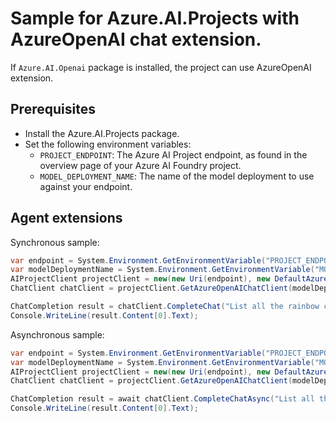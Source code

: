 # Sample for Azure.AI.Projects with AzureOpenAI chat extension.

If `Azure.AI.Openai` package is installed, the project can use AzureOpenAI extension.

## Prerequisites

- Install the Azure.AI.Projects package.
- Set the following environment variables:
  - `PROJECT_ENDPOINT`: The Azure AI Project endpoint, as found in the overview page of your Azure AI Foundry project.
  - `MODEL_DEPLOYMENT_NAME`: The name of the model deployment to use against your endpoint.

## Agent extensions

Synchronous sample: 
```C# Snippet:AzureOpenAISync
var endpoint = System.Environment.GetEnvironmentVariable("PROJECT_ENDPOINT");
var modelDeploymentName = System.Environment.GetEnvironmentVariable("MODEL_DEPLOYMENT_NAME");
AIProjectClient projectClient = new(new Uri(endpoint), new DefaultAzureCredential());
ChatClient chatClient = projectClient.GetAzureOpenAIChatClient(modelDeploymentName);

ChatCompletion result = chatClient.CompleteChat("List all the rainbow colors");
Console.WriteLine(result.Content[0].Text);
```

Asynchronous sample:
```C# Snippet:AzureOpenAIAsync
var endpoint = System.Environment.GetEnvironmentVariable("PROJECT_ENDPOINT");
var modelDeploymentName = System.Environment.GetEnvironmentVariable("MODEL_DEPLOYMENT_NAME");
AIProjectClient projectClient = new(new Uri(endpoint), new DefaultAzureCredential());
ChatClient chatClient = projectClient.GetAzureOpenAIChatClient(modelDeploymentName);

ChatCompletion result = await chatClient.CompleteChatAsync("List all the rainbow colors");
Console.WriteLine(result.Content[0].Text);
```
